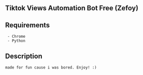 ## Tiktok Views Automation Bot Free (Zefoy)

## Requirements
```
 - Chrome
 - Python
```

## Description
```
made for fun cause i was bored. Enjoy! :)
```
